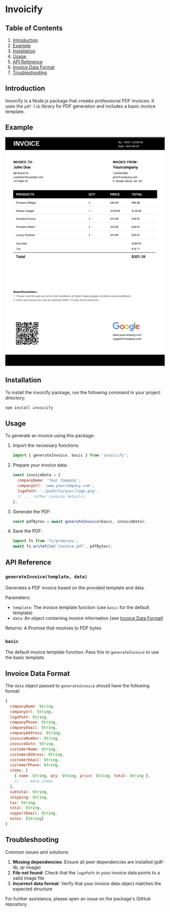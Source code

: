 # Invoicify

## Table of Contents
1. [Introduction](#introduction)
2. [Example](#example)
3. [Installation](#installation)
4. [Usage](#usage)
5. [API Reference](#api-reference)
6. [Invoice Data Format](#invoice-data-format)
7. [Troubleshooting](#troubleshooting)

## Introduction

Invoicify is a Node.js package that creates professional PDF invoices. It uses the `pdf-lib` library for PDF generation and includes a basic invoice template.

## Example

![Template 1: Basic](https://github.com/YashGangan/invoicify/blob/master/examples/invoice.png?raw=true)

## Installation

To install the invoicify package, run the following command in your project directory:

```bash
npm install invoicify
```

## Usage

To generate an invoice using this package:

1. Import the necessary functions:
   ```javascript
   import { generateInvoice, basic } from 'invoicify';
   ```

2. Prepare your invoice data:
   ```javascript
   const invoiceData = {
     companyName: 'Your Company',
     companyUrl: 'www.yourcompany.com',
     logoPath: './path/to/your/logo.png',
     // ... (other invoice details)
   };
   ```

3. Generate the PDF:
   ```javascript
   const pdfBytes = await generateInvoice(basic, invoiceData);
   ```

4. Save the PDF:
   ```javascript
   import fs from 'fs/promises';
   await fs.writeFile('invoice.pdf', pdfBytes);
   ```

## API Reference

### `generateInvoice(template, data)`

Generates a PDF invoice based on the provided template and data.

Parameters:
- `template`: The invoice template function (use `basic` for the default template)
- `data`: An object containing invoice information (see [Invoice Data Format](#invoice-data-format))

Returns: A Promise that resolves to PDF bytes

### `basic`

The default invoice template function. Pass this to `generateInvoice` to use the basic template.

## Invoice Data Format

The `data` object passed to `generateInvoice` should have the following format:

```javascript
{
  companyName: String,
  companyUrl: String,
  logoPath: String,
  companyPhone: String,
  companyEmail: String,
  companyAddress: String,
  invoiceNumber: String,
  invoiceDate: String,
  customerName: String,
  customerAddress: String,
  customerEmail: String,
  customerPhone: String,
  items: [
    { name: String, qty: String, price: String, total: String },
    // ... more items
  ],
  subtotal: String,
  shipping: String,
  tax: String,
  total: String,
  supportEmail: String,
  notes: [String] 
}
```

## Troubleshooting

Common issues and solutions:

1. **Missing dependencies**: Ensure all peer dependencies are installed (pdf-lib, qr-image)
2. **File not found**: Check that the `logoPath` in your invoice data points to a valid image file
3. **Incorrect data format**: Verify that your invoice data object matches the expected structure

For further assistance, please open an issue on the package's GitHub repository.